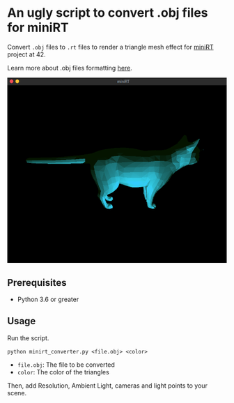 # An ugly script to convert .obj files for miniRT

Convert `.obj` files to `.rt` files to render a triangle mesh effect for [miniRT](https://github.com/matboivin/miniRT) project at 42.

Learn more about .obj files formatting [here](https://en.wikipedia.org/wiki/Wavefront_.obj_file).

<p align="center">
  <img src="assets/preview.png" alt="example 1" width="680" />
</p>

## Prerequisites

* Python 3.6 or greater

## Usage

Run the script.

```console
python minirt_converter.py <file.obj> <color>
```

* `file.obj`: The file to be converted
* `color`: The color of the triangles

Then, add Resolution, Ambient Light, cameras and light points to your scene.
